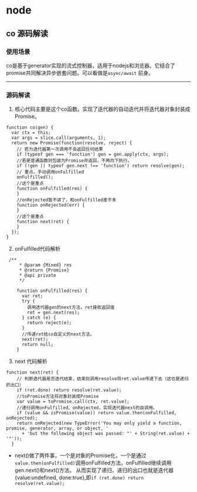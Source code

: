 # node
## co 源码解读
### 使用场景
co是基于generator实现的流式控制器，适用于nodejs和浏览器。它结合了promise共同解决异步嵌套问题。可以看做是```async/await```
前身。

***
### 源码解读
1. 核心代码主要是这个co函数。实现了迭代器的自动迭代并将迭代器对象封装成Promise。
```
function co(gen) {
  var ctx = this;
  var args = slice.call(arguments, 1);
  return new Promise(function(resolve, reject) {
    // 若为迭代器第一次调用不会返回任何结果
    if (typeof gen === 'function') gen = gen.apply(ctx, args);
    //若是普通函数则包装为Promise并返回，不再向下执行。
    if (!gen || typeof gen.next !== 'function') return resolve(gen);
    // 重点，手动调用onFulfilled
    onFulfilled();
    //这个是重点
    function onFulfilled(res) {
    }
    //onRejected暂不讲了，和onFulfilled差不多
    function onRejected(err) {
    }
    //这个是重点
    function next(ret) {
    }
  });
}

```
2. onFulfilled代码解析
```
 /**
     * @param {Mixed} res
     * @return {Promise}
     * @api private
     */

    function onFulfilled(res) {
      var ret;
      try {
        调用迭代器gen的next方法，ret接收返回值
        ret = gen.next(res);
      } catch (e) {
        return reject(e);
      }
      //传递ret给co自定义的next方法。
      next(ret);
      return null;
    }
```
3. next 代码解析
```
function next(ret) {
    // 判断迭代器是否迭代结束，结束则调用resolve将ret.value传递下去（这也是递归的出口）
    if (ret.done) return resolve(ret.value);
    //toPromise方法将对象封装成Promise
    var value = toPromise.call(ctx, ret.value);
    //递归调用onFulfilled、onRejected，实现迭代器next的自调用。
    if (value && isPromise(value)) return value.then(onFulfilled, onRejected);
    return onRejected(new TypeError('You may only yield a function, promise, generator, array, or object, '
      + 'but the following object was passed: "' + String(ret.value) + '"'));
  }
```
* next()做了两件事，一个是对象的Promise化，一个是通过`value.then(onFulfilled)`调用onFulfilled方法，onFulfilled继续调用gen.next()和next()方法。
从而实现了递归，递归的出口也就是迭代器{value:undefined, done:true},即`if (ret.done) return resolve(ret.value);`

